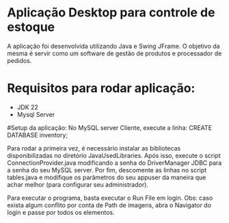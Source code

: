 # Aplicação Desktop para controle de estoque

A aplicação foi desenvolvida utilizando Java e Swing JFrame. O objetivo da mesma é servir como 
um software de gestão de produtos e processador de pedidos.

# Requisitos para rodar aplicação:
- JDK 22
- Mysql Server

#Setup da aplicação:
No MySQL server Cliente, execute a linha: CREATE DATABASE inventory;

Para rodar a primeira vez, é necessário instalar as bibliotecas disponibilizadas no diretório
JavaUsedLibraries. Após isso, execute o script ConnectionProvider.java modificando a senha do
DriverManager JDBC para a senha do seu MySQL server. Por fim, descomente as linhas no script 
tables.java e modifique os parâmetros do seu appuser da maneira que achar melhor (para configurar
seu administrador).

Para executar o programa, basta executar o Run File em login.
Obs: caso exista algum conflito por conta de Path de imagens, abra o Navigator do login e passe 
por todos os elementos.
